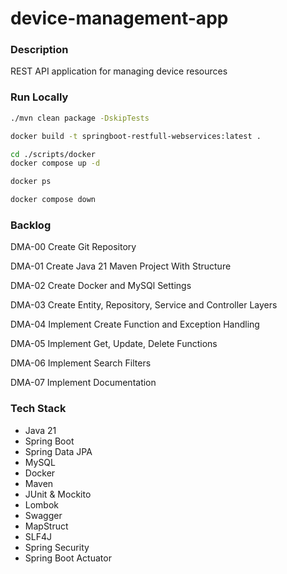 # device-management-app
### Description 
REST API application for managing device resources

### Run Locally
```bash
./mvn clean package -DskipTests 
```

```bash
docker build -t springboot-restfull-webservices:latest . 
```

```bash
cd ./scripts/docker
docker compose up -d
```

```bash
docker ps
```

```bash
docker compose down
```

### Backlog

DMA-00 Create Git Repository

DMA-01 Create Java 21 Maven Project With Structure

DMA-02 Create Docker and MySQl Settings

DMA-03 Create Entity, Repository, Service and Controller Layers

DMA-04 Implement Create Function and Exception Handling

DMA-05 Implement Get, Update, Delete Functions

DMA-06 Implement Search Filters

DMA-07 Implement Documentation

### Tech Stack
- Java 21
- Spring Boot
- Spring Data JPA
- MySQL
- Docker
- Maven
- JUnit & Mockito
- Lombok
- Swagger
- MapStruct
- SLF4J
- Spring Security
- Spring Boot Actuator